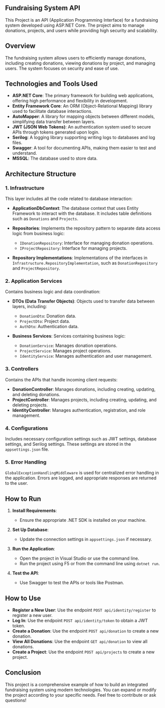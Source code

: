 ## Fundraising System API

This Project is an API (Application Programming Interface) for a fundraising system developed using ASP.NET Core. The project aims to manage donations, projects, and users while providing high security and scalability.

## Overview

The fundraising system allows users to efficiently manage donations, including creating donations, viewing donations by project, and managing users. The system focuses on security and ease of use.

## Technologies and Tools Used

- **ASP.NET Core**: The primary framework for building web applications, offering high performance and flexibility in development.
- **Entity Framework Core**: An ORM (Object-Relational Mapping) library used to facilitate database interactions.
- **AutoMapper**: A library for mapping objects between different models, simplifying data transfer between layers.
- **JWT (JSON Web Tokens)**: An authentication system used to secure APIs through tokens generated upon login.
- **Serilog**: A logging library supporting writing logs to databases and log files.
- **Swagger**: A tool for documenting APIs, making them easier to test and understand.
- **MSSQL**: The database used to store data.

## Architecture Structure

### 1. **Infrastructure**

This layer includes all the code related to database interaction:

- **ApplicationDbContext**: The database context that uses Entity Framework to interact with the database. It includes table definitions such as `Donations` and `Projects`.
  
- **Repositories**: Implements the repository pattern to separate data access logic from business logic:
  - `IDonationRepository`: Interface for managing donation operations.
  - `IProjectRepository`: Interface for managing projects.
  
- **Repository Implementations**: Implementations of the interfaces in `Infrastructure.RepositoryImplementation`, such as `DonationRepository` and `ProjectRepository`.

### 2. **Application Services**

Contains business logic and data coordination:

- **DTOs (Data Transfer Objects)**: Objects used to transfer data between layers, including:
  - `DonationDto`: Donation data.
  - `ProjectDto`: Project data.
  - `AuthDto`: Authentication data.
  
- **Business Services**: Services containing business logic:
  - `DonationService`: Manages donation operations.
  - `ProjectService`: Manages project operations.
  - `IdentityService`: Manages authentication and user management.

### 3. **Controllers**

Contains the APIs that handle incoming client requests:

- **DonationController**: Manages donations, including creating, updating, and deleting donations.
- **ProjectController**: Manages projects, including creating, updating, and deleting projects.
- **IdentityController**: Manages authentication, registration, and role management.

### 4. **Configurations**

Includes necessary configuration settings such as JWT settings, database settings, and Serilog settings. These settings are stored in the `appsettings.json` file.

### 5. **Error Handling**

`GlobalExceptionHandlingMiddleware` is used for centralized error handling in the application. Errors are logged, and appropriate responses are returned to the user.

## How to Run

1. **Install Requirements**:
   - Ensure the appropriate .NET SDK is installed on your machine.

2. **Set Up Database**:
   - Update the connection settings in `appsettings.json` if necessary.

3. **Run the Application**:
   - Open the project in Visual Studio or use the command line.
   - Run the project using F5 or from the command line using `dotnet run`.

4. **Test the API**:
   - Use Swagger to test the APIs or tools like Postman.

## How to Use

- **Register a New User**: Use the endpoint `POST api/identity/register` to register a new user.
- **Log In**: Use the endpoint `POST api/identity/token` to obtain a JWT token.
- **Create a Donation**: Use the endpoint `POST api/donation` to create a new donation.
- **View All Donations**: Use the endpoint `GET api/donation` to view all donations.
- **Create a Project**: Use the endpoint `POST api/projects` to create a new project.

## Conclusion

This project is a comprehensive example of how to build an integrated fundraising system using modern technologies. You can expand or modify the project according to your specific needs. Feel free to contribute or ask questions!

